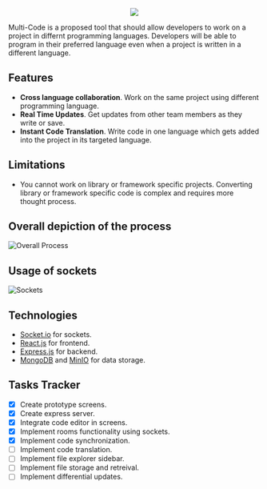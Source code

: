 <p align="center">
  <img src="https://github.com/AR-LABS-CPP/multi-code/assets/70814565/58a0ed4d-abeb-425b-abd2-5eb664ff2895">
</p>

Multi-Code is a proposed tool that should allow developers to work on a project in differnt programming languages. Developers will be able to program in their preferred language even when a project is written in a different language.

## Features
- **Cross language collaboration**. Work on the same project using different programming language.
- **Real Time Updates**. Get updates from other team members as they write or save.
- **Instant Code Translation**. Write code in one language which gets added into the project in its targeted language.

## Limitations
- You cannot work on library or framework specific projects. Converting library or framework specific code is complex and requires more thought process.

## Overall depiction of the process
![Overall Process](https://github.com/AR-LABS-CPP/multi-code/assets/70814565/d0fab693-dac0-41ce-8ba9-221c0fde387d)

## Usage of sockets
![Sockets](https://github.com/AR-LABS-CPP/multi-code/assets/70814565/de9a0557-5885-4de3-ba10-4c0b8fde0c42)

## Technologies
- [Socket.io](https://socket.io/) for sockets.
- [React.js](https://react.dev/) for frontend.
- [Express.js](https://expressjs.com/) for backend.
- [MongoDB](https://www.mongodb.com/) and [MinIO](https://min.io/) for data storage.

## Tasks Tracker
- [x] Create prototype screens.
- [x] Create express server.
- [x] Integrate code editor in screens.
- [x] Implement rooms functionality using sockets.
- [x] Implement code synchronization.
- [ ] Implement code translation.
- [ ] Implement file explorer sidebar.
- [ ] Implement file storage and retreival.
- [ ] Implement differential updates.
